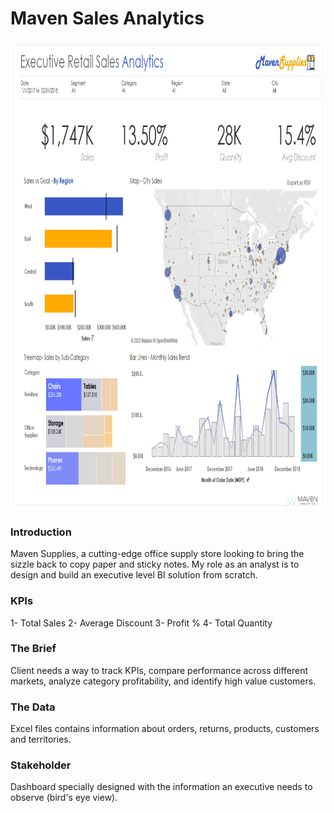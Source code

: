 # Maven Sales Analytics

<p align='center'>
  <img src='https://github.com/waqarg2001/Maven-Sales-Analytics/blob/main/Executive%20Dashboard.png' width='950px' height='750px'>
</p>  

### Introduction

Maven Supplies, a cutting-edge office supply store looking to bring the sizzle back to copy paper and sticky notes. My role as an analyst is to design and  build an executive level BI solution from scratch.

### KPIs
1- Total Sales
2- Average Discount
3- Profit %
4- Total Quantity

### The Brief
Client needs a way to track KPIs, compare performance across different markets, analyze category profitability, and identify high value customers.

### The Data
Excel files contains information about orders, returns, products, customers and territories.

### Stakeholder
Dashboard specially designed with the information an executive needs to observe (bird's eye view).


